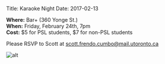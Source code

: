 Title: Karaoke Night
Date: 2017-02-13

**Where:** Bar+ (360 Yonge St.)  
**When:** Friday, February 24th, 7pm  
**Cost:** $5 for PSL students, $7 for non-PSL students  

Please RSVP to Scott at scott.frendo.cumbo@mail.utoronto.ca

![alt]({filename}/posters/2017/karaoke.png)
